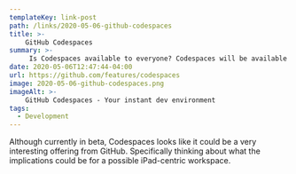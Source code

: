 ```yaml
---
templateKey: link-post
path: /links/2020-05-06-github-codespaces
title: >-
    GitHub Codespaces
summary: >-
     Is Codespaces available to everyone? Codespaces will be available to a small group of GitHub users while in limited beta. 
date: 2020-05-06T12:47:44-04:00
url: https://github.com/features/codespaces
image: 2020-05-06-github-codespaces.png
imageAlt: >-
    GitHub Codespaces - Your instant dev environment
tags:
  - Development
---
```

Although currently in beta, Codespaces looks like it could be a very interesting offering from GitHub. Specifically thinking about what the implications could be for a possible iPad-centric workspace.